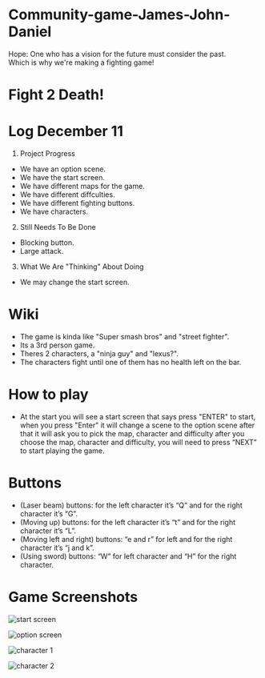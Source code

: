 # Community-game-James-John-Daniel
Hope: One who has a vision for the future must consider the past.
<br>
Which is why we're making a fighting game!<br>

# Fight 2 Death!

# Log December 11
1. Project Progress
- We have an option scene.
- We have the start screen.
- We have different maps for the game.
- We have different diffculties.
- We have different fighting buttons.
- We have characters.


2. Still Needs To Be Done
- Blocking button.
- Large attack.
 

3. What We Are "Thinking" About Doing
- We may change the start screen.



# Wiki 
- The game is kinda like "Super smash bros" and "street fighter".
- Its a 3rd person game.
- Theres 2 characters, a "ninja guy" and "lexus?".
- The characters fight until one of them has no health left on the bar.


# How to play
- At the start you will see a start screen that says press "ENTER" to start, when you press "Enter" it will change a scene to the option scene after that it will ask you to pick the map, character and difficulty after you choose the  map, character and difficulty, you will need to press “NEXT” to start playing the game.
# Buttons
- (Laser beam) buttons: for the left character it’s “Q” and for the right character it’s “G”.
- (Moving up) buttons: for the left character it’s “t” and for the right character it’s “L”.
- (Moving left and right) buttons: “e and r” for left and for the right character it’s “j and k”.
- (Using sword) buttons: “W” for left character and “H” for the right character.

# Game Screenshots

![start screen](https://github.com/NeighborhoodDeficiency/Community-game-James-John-Daniel/blob/master/pictures/start%20screan%20picture.PNG)

![option screen](https://github.com/NeighborhoodDeficiency/Community-game-James-John-Daniel/blob/master/pictures/option%20screen%20pic.JPG)

![character 1](https://github.com/NeighborhoodDeficiency/Community-game-James-John-Daniel/blob/master/pictures/banditcharacter.PNG)

![character 2](https://github.com/NeighborhoodDeficiency/Community-game-James-John-Daniel/blob/master/pictures/monke2.PNG)
